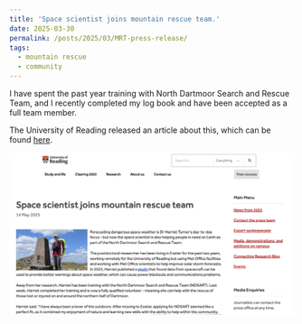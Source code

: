 ```yaml
---
title: 'Space scientist joins mountain rescue team.'
date: 2025-03-30
permalink: /posts/2025/03/MRT-press-release/
tags:
  - mountain rescue
  - community
---
```


I have spent the past year training with North Dartmoor Search and Rescue Team, and I recently completed my log book and have been accepted as a full team member.  

The University of Reading released an article about this, which can be found [here](https://www.reading.ac.uk/news/2025/University-News/Space-scientist-Harriet-Turner-joins-mountain-rescue-team).

![Article screenshot](post_screenshots/MRT_release.jpg)
